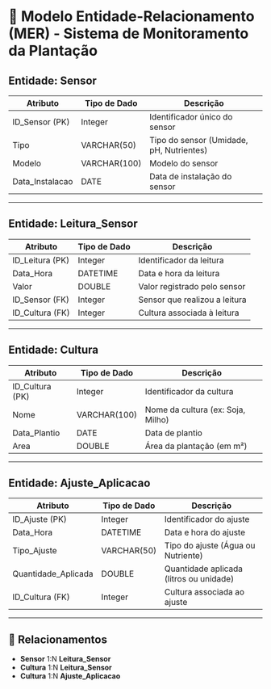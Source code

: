 # 📘 Modelo Entidade-Relacionamento (MER) - Sistema de Monitoramento da Plantação

## Entidade: Sensor
| Atributo        | Tipo de Dado | Descrição                                |
| --------------- | ------------ | ---------------------------------------- |
| ID_Sensor (PK)  | Integer      | Identificador único do sensor            |
| Tipo            | VARCHAR(50)  | Tipo do sensor (Umidade, pH, Nutrientes) |
| Modelo          | VARCHAR(100) | Modelo do sensor                         |
| Data_Instalacao | DATE         | Data de instalação do sensor             |

---

## Entidade: Leitura_Sensor
| Atributo        | Tipo de Dado | Descrição                     |
| --------------- | ------------ | ----------------------------- |
| ID_Leitura (PK) | Integer      | Identificador da leitura      |
| Data_Hora       | DATETIME     | Data e hora da leitura        |
| Valor           | DOUBLE       | Valor registrado pelo sensor  |
| ID_Sensor (FK)  | Integer      | Sensor que realizou a leitura |
| ID_Cultura (FK) | Integer      | Cultura associada à leitura   |

---

## Entidade: Cultura
| Atributo        | Tipo de Dado | Descrição                         |
| --------------- | ------------ | --------------------------------- |
| ID_Cultura (PK) | Integer      | Identificador da cultura          |
| Nome            | VARCHAR(100) | Nome da cultura (ex: Soja, Milho) |
| Data_Plantio    | DATE         | Data de plantio                   |
| Area            | DOUBLE       | Área da plantação (em m²)         |

---

## Entidade: Ajuste_Aplicacao
| Atributo            | Tipo de Dado | Descrição                               |
| ------------------- | ------------ | --------------------------------------- |
| ID_Ajuste (PK)      | Integer      | Identificador do ajuste                 |
| Data_Hora           | DATETIME     | Data e hora do ajuste                   |
| Tipo_Ajuste         | VARCHAR(50)  | Tipo do ajuste (Água ou Nutriente)      |
| Quantidade_Aplicada | DOUBLE       | Quantidade aplicada (litros ou unidade) |
| ID_Cultura (FK)     | Integer      | Cultura associada ao ajuste             |

---

## 🔗 Relacionamentos

- **Sensor** 1:N **Leitura_Sensor**
- **Cultura** 1:N **Leitura_Sensor**
- **Cultura** 1:N **Ajuste_Aplicacao**